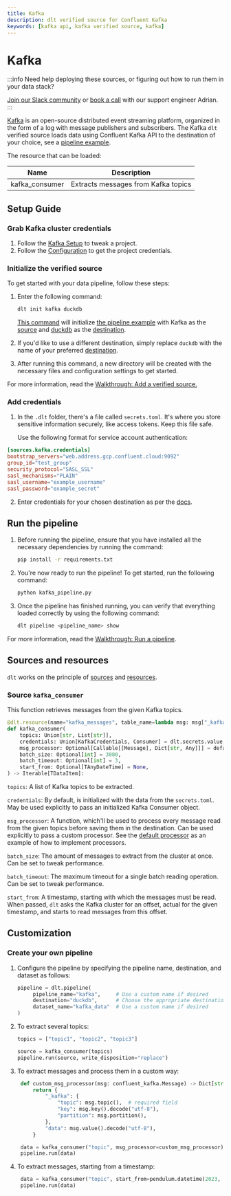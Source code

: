 ```yaml
---
title: Kafka
description: dlt verified source for Confluent Kafka
keywords: [kafka api, kafka verified source, kafka]
---
```


# Kafka

:::info Need help deploying these sources, or figuring out how to run them in your data stack?

[Join our Slack community](https://join.slack.com/t/dlthub-community/shared_invite/zt-1n5193dbq-rCBmJ6p~ckpSFK4hCF2dYA)
or [book a call](https://calendar.app.google/kiLhuMsWKpZUpfho6) with our support engineer Adrian.
:::

[Kafka](https://www.confluent.io/) is an open-source distributed event streaming platform, organized
in the form of a log with message publishers and subscribers.
The Kafka `dlt` verified source loads data using Confluent Kafka API to the destination of your choice,
see a [pipeline example](https://github.com/dlt-hub/verified-sources/blob/master/sources/kafka_pipeline.py).

The resource that can be loaded:

| Name              | Description                                |
| ----------------- |--------------------------------------------|
| kafka_consumer    | Extracts messages from Kafka topics        |

## Setup Guide

### Grab Kafka cluster credentials

1. Follow the [Kafka Setup](https://developer.confluent.io/get-started/python/#kafka-setup) to tweak a
project.
1. Follow the [Configuration](https://developer.confluent.io/get-started/python/#configuration) to
get the project credentials.

### Initialize the verified source

To get started with your data pipeline, follow these steps:

1. Enter the following command:

   ```bash
   dlt init kafka duckdb
   ```

   [This command](../../reference/command-line-interface) will initialize
   [the pipeline example](https://github.com/dlt-hub/verified-sources/blob/master/sources/kafka_pipeline.py)
   with Kafka as the [source](../../general-usage/source) and [duckdb](../destinations/duckdb.md)
   as the [destination](../destinations).

1. If you'd like to use a different destination, simply replace `duckdb` with the name of your
   preferred [destination](../destinations).

1. After running this command, a new directory will be created with the necessary files and
   configuration settings to get started.

For more information, read the
[Walkthrough: Add a verified source.](../../walkthroughs/add-a-verified-source)

### Add credentials

1. In the `.dlt` folder, there's a file called `secrets.toml`. It's where you store sensitive
   information securely, like access tokens. Keep this file safe.

   Use the following format for service account authentication:

```toml
[sources.kafka.credentials]
bootstrap_servers="web.address.gcp.confluent.cloud:9092"
group_id="test_group"
security_protocol="SASL_SSL"
sasl_mechanisms="PLAIN"
sasl_username="example_username"
sasl_password="example_secret"
```

2. Enter credentials for your chosen destination as per the [docs](../destinations/).

## Run the pipeline

1. Before running the pipeline, ensure that you have installed all the necessary dependencies by
   running the command:

   ```bash
   pip install -r requirements.txt
   ```

1. You're now ready to run the pipeline! To get started, run the following command:

   ```bash
   python kafka_pipeline.py
   ```

1. Once the pipeline has finished running, you can verify that everything loaded correctly by using
   the following command:

   ```bash
   dlt pipeline <pipeline_name> show
   ```

For more information, read the [Walkthrough: Run a pipeline](../../walkthroughs/run-a-pipeline).

## Sources and resources

`dlt` works on the principle of [sources](../../general-usage/source) and
[resources](../../general-usage/resource).

### Source `kafka_consumer`

This function retrieves messages from the given Kafka topics.

```python
@dlt.resource(name="kafka_messages", table_name=lambda msg: msg["_kafka"]["topic"], standalone=True)
def kafka_consumer(
    topics: Union[str, List[str]],
    credentials: Union[KafkaCredentials, Consumer] = dlt.secrets.value,
    msg_processor: Optional[Callable[[Message], Dict[str, Any]]] = default_msg_processor,
    batch_size: Optional[int] = 3000,
    batch_timeout: Optional[int] = 3,
    start_from: Optional[TAnyDateTime] = None,
) -> Iterable[TDataItem]:
```

`topics`: A list of Kafka topics to be extracted.

`credentials`: By default, is initialized with the data from
the `secrets.toml`. May be used explicitly to pass an initialized
Kafka Consumer object.

`msg_processor`: A function, which'll be used to process every message
read from the given topics before saving them in the destination.
Can be used explicitly to pass a custom processor. See the
[default processor](https://github.com/dlt-hub/verified-sources/blob/fe8ed7abd965d9a0ca76d100551e7b64a0b95744/sources/kafka/helpers.py#L14-L50)
as an example of how to implement processors.

`batch_size`: The amount of messages to extract from the cluster
at once. Can be set to tweak performance.

`batch_timeout`: The maximum timeout for a single batch reading
operation. Can be set to tweak performance.

`start_from`: A timestamp, starting with which the messages must
be read. When passed, `dlt` asks the Kafka cluster for an offset,
actual for the given timestamp, and starts to read messages from
this offset.


## Customization

### Create your own pipeline


1. Configure the pipeline by specifying the pipeline name, destination, and dataset as follows:

   ```python
   pipeline = dlt.pipeline(
        pipeline_name="kafka",     # Use a custom name if desired
        destination="duckdb",      # Choose the appropriate destination (e.g., duckdb, redshift, post)
        dataset_name="kafka_data"  # Use a custom name if desired
   )
   ```

1. To extract several topics:

   ```python
   topics = ["topic1", "topic2", "topic3"]

   source = kafka_consumer(topics)
   pipeline.run(source, write_disposition="replace")
   ```

1. To extract messages and process them in a custom way:

   ```python
    def custom_msg_processor(msg: confluent_kafka.Message) -> Dict[str, Any]:
        return {
            "_kafka": {
                "topic": msg.topic(),  # required field
                "key": msg.key().decode("utf-8"),
                "partition": msg.partition(),
            },
            "data": msg.value().decode("utf-8"),
        }

    data = kafka_consumer("topic", msg_processor=custom_msg_processor)
    pipeline.run(data)
   ```

1. To extract messages, starting from a timestamp:

   ```python
    data = kafka_consumer("topic", start_from=pendulum.datetime(2023, 12, 15))
    pipeline.run(data)
   ```
